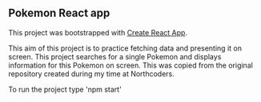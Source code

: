 ## Pokemon React app

This project was bootstrapped with [Create React App](https://github.com/facebook/create-react-app).

This aim of this project is to practice fetching data and presenting it on screen.
This project searches for a single Pokemon and displays information for this Pokemon on screen.
This was copied from the original repository created during my time at Northcoders.

To run the project type 'npm start'
